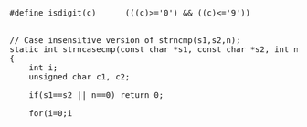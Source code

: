 <pre lang="cpp" line="1">
#define isdigit(c)      (((c)>='0') && ((c)<='9'))


// Case insensitive version of strncmp(s1,s2,n);
static int strncasecmp(const char *s1, const char *s2, int n)
{
    int i;
    unsigned char c1, c2;

    if(s1==s2 || n==0) return 0;

    for(i=0;i<n;i++)
    {
        c1 = (unsigned char)tolower(s1[i]);
        c2 = (unsigned char)tolower(s2[i]);
        if (c1 == '\0' || c1 != c2)
            return c1 - c2;
    }
    return 0;
}

// The following snippet shows how to predefine an array
// of a specific type and the size of the array.

// list of all possible gpu offsprings
static GPUCHILDHANDLE gpuChildHandleList[] =
{
    {ENG_MC,     ODB_CLASS_MASTER_CONTROL,    ODB_NO_ID},
    {ENG_FB,     ODB_CLASS_FB,                ODB_NO_ID},
    {ENG_DAC,    ODB_CLASS_DISPLAY,           ODB_NO_ID},
    {ENG_VIDEO,  ODB_CLASS_VIDEO,             ODB_NO_ID},
    {ENG_TMR,    ODB_CLASS_TIMER,             ODB_NO_ID},
    {ENG_BUS,    ODB_CLASS_BUS,               ODB_NO_ID},
    {ENG_DMA,    ODB_CLASS_DMA,               ODB_NO_ID},
    {ENG_GR,     ODB_CLASS_GRAPHICS,          ODB_NO_ID},
    {ENG_FIFO,   ODB_CLASS_FIFO,              ODB_NO_ID},
    {ENG_MP,     ODB_CLASS_MEDIAPORT,         ODB_NO_ID},
    {ENG_ME,     ODB_CLASS_MOTION_ESTIMATION, ODB_NO_ID},
    {ENG_MPEG,   ODB_CLASS_MPEG,              ODB_NO_ID},
    {ENG_HBLOAT, ODB_CLASS_HBLOAT,            ODB_NO_ID},
    {ENG_BRDG,   ODB_CLASS_BRDG,              ODB_NO_ID},
    {ENG_SW,     ODB_CLASS_SPREAD_SPECTRUM,   ODB_NO_ID},
    {ENG_CLK,    ODB_CLASS_CLK,               ODB_NO_ID},
    {ENG_SW,     ODB_CLASS_SEQ,               ODB_NO_ID},
    {ENG_SW,     ODB_CLASS_PERF,              ODB_NO_ID},
    {ENG_THERMAL,ODB_CLASS_THERM,             ODB_NO_ID},
    {ENG_VP,     ODB_CLASS_VIDEO_PROCESSOR,   ODB_NO_ID},
    {ENG_CIPHER, ODB_CLASS_CIPHER,            ODB_NO_ID},
    {ENG_BSP,    ODB_CLASS_BSP,               ODB_NO_ID},
    {ENG_SW,     ODB_CLASS_VBIOS,             ODB_NO_ID},
    {ENG_SW,     ODB_CLASS_GPIO,              ODB_NO_ID},
    {ENG_SW,     ODB_CLASS_VOLT,              ODB_NO_ID},
    {ENG_SW,     ODB_CLASS_I2C,               ODB_NO_ID},
    {ENG_SW,     ODB_CLASS_RC,                ODB_NO_ID},
    {ENG_SW,     ODB_CLASS_STEREO,            ODB_NO_ID},
    {ENG_SW,     ODB_CLASS_INTR,              ODB_NO_ID},
    {ENG_DPAUX,  ODB_CLASS_DPAUX,             ODB_NO_ID},
    {ENG_PMU,    ODB_CLASS_PMU,               ODB_NO_ID},
    {ENG_PPP,    ODB_CLASS_PPP,               ODB_NO_ID},
    {ENG_CE,     ODB_CLASS_CE,                ODB_NO_ID}
};

#define GPU_NUM_CHILD_OBJECTS \
    ((sizeof (gpuChildHandleList) / sizeof (GPUCHILDHANDLE)))


// Use enumeration to define a set of constants.

typedef enum
{
    ODB_CLASS_UNKNOWN,
    ODB_CLASS_SYSTEM,
    ODB_CLASS_CORELOGIC,
    ODB_CLASS_GPUMGR,
    ODB_CLASS_SYSCON,
    ODB_CLASS_PLATFORM,
    ODB_CLASS_OS,
    ODB_CLASS_CPU,
    ODB_CLASS_HAL,
    ODB_CLASS_GPU,
    ODB_CLASS_SMU,
    ODB_CLASS_HBLOAT,
    ODB_CLASS_MASTER_CONTROL,
    ODB_CLASS_BUS,
    ODB_CLASS_BRDG,
    ODB_CLASS_BIF,
    ODB_CLASS_FB,
    ODB_CLASS_GRAPHICS,
    ODB_CLASS_FIFO,
    ODB_CLASS_DMA,
    ODB_CLASS_MPEG,
    ODB_CLASS_DISPLAY,
    ODB_CLASS_CAPTURE,
    ODB_CLASS_HEAD,
    ODB_CLASS_DAC,
    ODB_CLASS_SOR,
    ODB_CLASS_PIOR,
    ODB_CLASS_OD,
    ODB_CLASS_CRT,
    ODB_CLASS_DFP,
    ODB_CLASS_TVD,
    ODB_CLASS_TIMER,
    ODB_CLASS_MEDIAPORT,
    ODB_CLASS_VIDEO,
    ODB_CLASS_VBIOS,
    ODB_CLASS_DAC_Invalid,
    ODB_CLASS_DAC_Component,
    ODB_CLASS_DAC_CRTC,
    ODB_CLASS_DAC_DisplayEncoder,
    ODB_CLASS_DAC_Display,
    ODB_CLASS_DAC_AnalogEncoder,
    ODB_CLASS_DAC_DigitalEncoder,
    ODB_CLASS_DAC_TVEncoder,
    ODB_CLASS_DAC_AnalogDisplay,
    ODB_CLASS_DAC_DigitalDisplay,
    ODB_CLASS_DAC_TVDisplay,
    ODB_CLASS_DAC_Platform,
    ODB_CLASS_DAC_NVDigitalEncoder,
    ODB_CLASS_DAC_DisplayPath,
    ODB_CLASS_DAC_BootManagedPlatform,
    ODB_CLASS_DAC_MacP80Display,
    ODB_CLASS_DAC_ExternalDevice,
    ODB_CLASS_DAC_ExternalDevice_P154,
    ODB_CLASS_DAC_ExternalDevice_P207,
    ODB_CLASS_DAC_ExternalDevice_P209,
    ODB_CLASS_DAC_ExternalDevice_P294,
    ODB_CLASS_DAC_ExternalDevice_P358,
    ODB_CLASS_DAC_ExternalDevice_P359,
    ODB_CLASS_HEAP,
    ODB_CLASS_EHEAP,
    ODB_CLASS_SPREAD_SPECTRUM,
    ODB_CLASS_CLK,
    ODB_CLASS_SEQ,
    ODB_CLASS_PERF,
    ODB_CLASS_THERM,
    ODB_CLASS_FAN,
    ODB_CLASS_INSTMEM,
    ODB_CLASS_MOTION_ESTIMATION,
    ODB_CLASS_VIDEO_PROCESSOR,
    ODB_CLASS_GPIO,
    ODB_CLASS_VOLT,
    ODB_CLASS_I2C,
    ODB_CLASS_STEREO,
    ODB_CLASS_VGA,
    ODB_CLASS_RC,
    ODB_CLASS_GSYNC,
    ODB_CLASS_SOFTWARE,
    ODB_CLASS_CVE,
    ODB_CLASS_HDMI,
    ODB_CLASS_HDCP,
    ODB_CLASS_HDTV,
    ODB_CLASS_BSP,
    ODB_CLASS_CIPHER,
    ODB_CLASS_FUSE,
    ODB_CLASS_INTR,
    ODB_CLASS_PMU,
    ODB_CLASS_PPP,
    ODB_CLASS_DPAUX,
    ODB_CLASS_CE,

#ifdef AMODEL
    ODB_CLASS_AMODEL,
#endif

#ifdef RM_PROFILER
    ODB_CLASS_PROFILER
#endif // RM_PROFILER

} ODB_CLASS;



/* _NVRM_COPYRIGHT_BEGIN_
 *
 * Copyright 1993-2002 by NVIDIA Corporation.  All rights reserved.  All
 * information contained herein is proprietary and confidential to NVIDIA
 * Corporation.  Any use, reproduction, or disclosure without the written
 * permission of NVIDIA Corporation is prohibited.
 *
 * _NVRM_COPYRIGHT_END_
 */

#ifndef _RMRETVAL_H_
#define _RMRETVAL_H_

#include "nvtypes.h"

/*
 * ---------------------------------------------------------------------------
 *
 * Error codes.
 *
 * ---------------------------------------------------------------------------
 */

typedef NvU32 RM_STATUS;

#define RM_OK                           0x00000000
#define RM_ERROR                        0xFFFFFFFF

#define RM_ERR_CANT_CREATE_CLASS_OBJS   0x00000001
#define RM_ERR_DMA_IN_USE               0x00000002
#define RM_ERR_DMA_MEM_NOT_LOCKED       0x00000003
#define RM_ERR_DMA_MEM_NOT_UNLOCKED     0x00000004
#define RM_ERR_DUAL_LINK_INUSE          0x00000005
#define RM_ERR_FIFO_BAD_ACCESS          0x00000006
#define RM_ERR_GPU_NOT_FULL_POWER       0x00000007
#define RM_ERR_ILLEGAL_ACTION           0x00000008
#define RM_ERR_ILLEGAL_OBJECT           0x00000009
#define RM_ERR_INSERT_DUPLICATE_NAME    0x0000000A
#define RM_ERR_INSUFFICIENT_RESOURCES   0x0000000B
#define RM_ERR_INVALID_ADDRESS          0x0000000C
#define RM_ERR_INVALID_ARGUMENT         0x0000000D
#define RM_ERR_INVALID_BASE             0x0000000E
#define RM_ERR_INVALID_CHANNEL          0x0000000F
#define RM_ERR_INVALID_CLASS            0x00000010
#define RM_ERR_INVALID_CLIENT           0x00000011
#define RM_ERR_INVALID_COMMAND          0x00000012
#define RM_ERR_INVALID_DATA             0x00000013
#define RM_ERR_INVALID_DEVICE           0x00000014
#define RM_ERR_INVALID_DMA_SPECIFIER    0x00000015
#define RM_ERR_INVALID_EVENT            0x00000016
#define RM_ERR_INVALID_FLAGS            0x00000017
#define RM_ERR_INVALID_FUNCTION         0x00000018
#define RM_ERR_INVALID_HEAP             0x00000019
#define RM_ERR_INVALID_INDEX            0x0000001A
#define RM_ERR_INVALID_LIMIT            0x0000001B
#define RM_ERR_INVALID_METHOD           0x0000001C
#define RM_ERR_INVALID_OBJECT           0x0000001D
#define RM_ERR_INVALID_OBJECT_BUFFER    0x0000001E
#define RM_ERR_INVALID_OBJECT_ERROR     0x0000001F
#define RM_ERR_INVALID_OBJECT_HANDLE    0x00000020
#define RM_ERR_INVALID_OBJECT_OLD       0x00000021
#define RM_ERR_INVALID_OBJECT_PARENT    0x00000022
#define RM_ERR_INVALID_OFFSET           0x00000023
#define RM_ERR_INVALID_OWNER            0x00000024
#define RM_ERR_INVALID_PARAM_STRUCT     0x00000025
#define RM_ERR_INVALID_POINTER          0x00000026
#define RM_ERR_INVALID_READ             0x00000027
#define RM_ERR_INVALID_STATE            0x00000028
#define RM_ERR_INVALID_WRITE            0x00000029
#define RM_ERR_INVALID_XLATE            0x0000002A
#define RM_ERR_IRQ_NOT_FIRING           0x0000002B
#define RM_ERR_MULTIPLE_MEMORY_TYPES    0x0000002C
#define RM_ERR_NO_FREE_FIFOS            0x0000002D
#define RM_ERR_NO_FREE_MEM              0x0000002E
#define RM_ERR_NOT_SUPPORTED            0x0000002F
#define RM_ERR_OBJECT_NOT_FOUND         0x00000030
#define RM_ERR_OBJECT_TYPE_MISMATCH     0x00000031
#define RM_ERR_OPERATING_SYSTEM         0x00000032
#define RM_ERR_OTHER_DEVICE_FOUND       0x00000033
#define RM_ERR_CALLBACK_NOT_SCHEDULED   0x00000034
#define RM_ERR_PAGE_TABLE_NOT_AVAIL     0x00000035
#define RM_ERR_PROTECTION_FAULT         0x00000036
#define RM_ERR_STATE_IN_USE             0x00000037
#define RM_ERR_TIMEOUT                  0x00000038
#define RM_ERR_BUFFER_TOO_SMALL         0x00000039
#define RM_ERR_NO_SUCH_DOMAIN           0x0000003A

#define RM_WARN_NULL_OBJECT             0x00000100

#endif /* _RMRETVAL_H_ */


// How to design an object database that store objects.
</pre>

